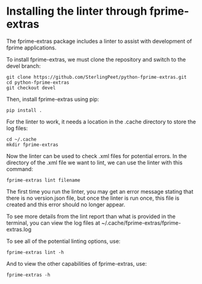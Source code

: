 # Installing the linter through fprime-extras

The fprime-extras package includes a linter to assist with development of fprime applications.

To install fprime-extras, we must clone the repository and switch to the devel branch:

```
git clone https://github.com/SterlingPeet/python-fprime-extras.git
cd python-fprime-extras
git checkout devel
```

Then, install fprime-extras using pip:

```
pip install .
```

For the linter to work, it needs a location in the .cache directory to store the log files:

```
cd ~/.cache
mkdir fprime-extras
```

Now the linter can be used to check .xml files for potential errors.
In the directory of the .xml file we want to lint, we can use the linter with this command:

```
fprime-extras lint filename
```

The first time you run the linter, you may get an error message stating that there is no version.json file, but once the linter is run once, this file is created and this error should no longer appear.

To see more details from the lint report than what is provided in the terminal, you can view the log files at ~/.cache/fprime-extras/fprime-extras.log

To see all of the potential linting options, use:

```
fprime-extras lint -h
```

And to view the other capabilities of fprime-extras, use:

```
fprime-extras -h
```